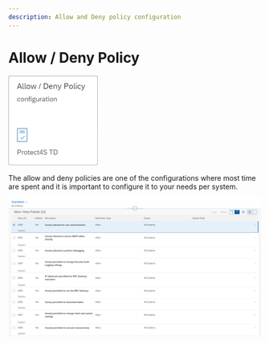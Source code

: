 ```yaml
---
description: Allow and Deny policy configuration
---
```


# Allow / Deny Policy

![Allow / Deny Policy configuration](<../.gitbook/assets/image (40).png>)

The allow and deny policies are one of the configurations where most time are spent and it is important to configure it to your needs per system.



![](<../.gitbook/assets/image (67).png>)
